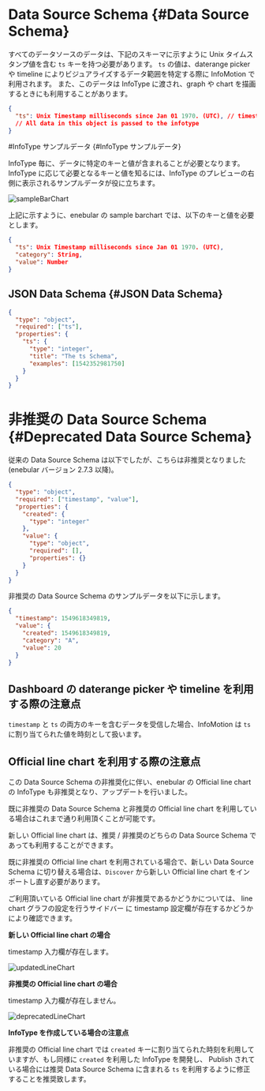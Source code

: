 # Data Source Schema {#Data Source Schema}

すべてのデータソースのデータは、下記のスキーマに示すように Unix タイムスタンプ値を含む `ts` キーを持つ必要があります。
`ts` の値は、daterange picker や timeline によりビジュアライズするデータ範囲を特定する際に InfoMotion で利用されます。
また、このデータは InfoType に渡され、graph や chart を描画するときにも利用することがあります。

```json
{
  "ts": Unix Timestamp milliseconds since Jan 01 1970. (UTC), // timestamp for daterange, timeline and querying.
  // All data in this object is passed to the infotype
}
```

#InfoType サンプルデータ {#InfoType サンプルデータ}

InfoType 毎に、データに特定のキーと値が含まれることが必要となります。
InfoType に応じて必要となるキーと値を知るには、InfoType のプレビューの右側に表示されるサンプルデータが役に立ちます。

![sampleBarChart](./../../img/InfoMotion/DataSource/infotype-highlights.png)

上記に示すように、enebular の sample barchart では、以下のキーと値を必要とします。

```json
{
  "ts": Unix Timestamp milliseconds since Jan 01 1970. (UTC),
  "category": String,
  "value": Number
}
```

## JSON Data Schema {#JSON Data Schema}

```json
{
  "type": "object",
  "required": ["ts"],
  "properties": {
    "ts": {
      "type": "integer",
      "title": "The ts Schema",
      "examples": [1542352981750]
    }
  }
}
```

# 非推奨の Data Source Schema {#Deprecated Data Source Schema}

従来の Data Source Schema は以下でしたが、こちらは非推奨となりました(enebular バージョン 2.7.3 以降)。

```json
{
  "type": "object",
  "required": ["timestamp", "value"],
  "properties": {
    "created": {
      "type": "integer"
    },
    "value": {
      "type": "object",
      "required": [],
      "properties": {}
    }
  }
}
```

非推奨の Data Source Schema のサンプルデータを以下に示します。

```json
{
  "timestamp": 1549618349819,
  "value": {
    "created": 1549618349819,
    "category": "A",
    "value": 20
  }
}
```

## Dashboard の daterange picker や timeline を利用する際の注意点

`timestamp` と `ts` の両方のキーを含むデータを受信した場合、InfoMotion は `ts` に割り当てられた値を時刻として扱います。

## Official line chart を利用する際の注意点

この Data Source Schema の非推奨化に伴い、enebular の Official line chart の InfoType も非推奨となり、アップデートを行いました。

既に非推奨の Data Source Schema と非推奨の Official line chart を利用している場合はこれまで通り利用頂くことが可能です。

新しい Official line chart は、推奨 / 非推奨のどちらの Data Source Schema であっても利用することができます。

既に非推奨の Official line chart を利用されている場合で、新しい Data Source Schema に切り替える場合は、`Discover` から新しい Official line chart をインポートし直す必要があります。

ご利用頂いている Official line chart が非推奨であるかどうかについては、 line chart グラフの設定を行うサイドバー に timestamp 設定欄が存在するかどうかにより確認できます。

**新しい Official line chart の場合**

timestamp 入力欄が存在します。

![updatedLineChart](./../../img/InfoMotion/updatedLineChart.png)

**非推奨の Official line chart の場合**

timestamp 入力欄が存在しません。

![deprecatedLineChart](./../../img/InfoMotion/deprecatedLineChart.png)

**InfoType を作成している場合の注意点**

非推奨の Official line chart では `created` キーに割り当てられた時刻を利用していますが、もし同様に `created` を利用した InfoType を開発し、 Publish されている場合には推奨 Data Source Schema に含まれる `ts` を利用するように修正することを推奨致します。
